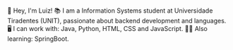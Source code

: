 👋 Hey, I'm Luiz!
📚 I am a Information Systems student at Universidade Tiradentes (UNIT), passionate about backend development and languages.
🖥️ I can work with: Java, Python, HTML, CSS and JavaScript.
👨‍💻 Also learning: SpringBoot.
